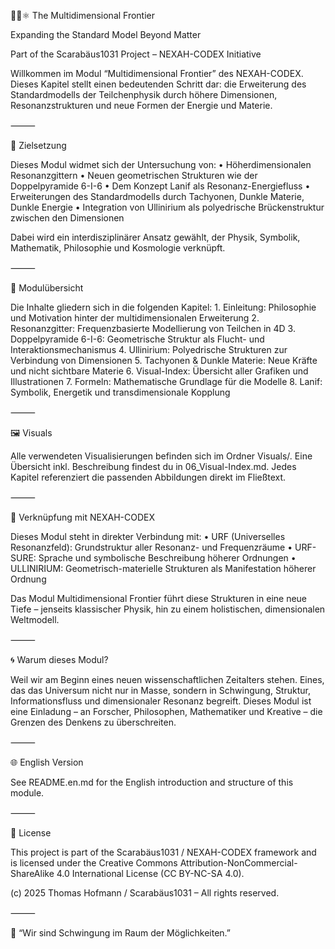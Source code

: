 🌌🔬⚛️ The Multidimensional Frontier

Expanding the Standard Model Beyond Matter

Part of the Scarabäus1031 Project – NEXAH-CODEX Initiative

Willkommen im Modul “Multidimensional Frontier” des NEXAH-CODEX. Dieses Kapitel stellt einen bedeutenden Schritt dar: die Erweiterung des Standardmodells der Teilchenphysik durch höhere Dimensionen, Resonanzstrukturen und neue Formen der Energie und Materie.

⸻

🧭 Zielsetzung

Dieses Modul widmet sich der Untersuchung von:
	•	Höherdimensionalen Resonanzgittern
	•	Neuen geometrischen Strukturen wie der Doppelpyramide 6-I-6
	•	Dem Konzept Lanif als Resonanz-Energiefluss
	•	Erweiterungen des Standardmodells durch Tachyonen, Dunkle Materie, Dunkle Energie
	•	Integration von Ullinirium als polyedrische Brückenstruktur zwischen den Dimensionen

Dabei wird ein interdisziplinärer Ansatz gewählt, der Physik, Symbolik, Mathematik, Philosophie und Kosmologie verknüpft.

⸻

🧩 Modulübersicht

Die Inhalte gliedern sich in die folgenden Kapitel:
	1.	Einleitung: Philosophie und Motivation hinter der multidimensionalen Erweiterung
	2.	Resonanzgitter: Frequenzbasierte Modellierung von Teilchen in 4D
	3.	Doppelpyramide 6-I-6: Geometrische Struktur als Flucht- und Interaktionsmechanismus
	4.	Ullinirium: Polyedrische Strukturen zur Verbindung von Dimensionen
	5.	Tachyonen & Dunkle Materie: Neue Kräfte und nicht sichtbare Materie
	6.	Visual-Index: Übersicht aller Grafiken und Illustrationen
	7.	Formeln: Mathematische Grundlage für die Modelle
	8.	Lanif: Symbolik, Energetik und transdimensionale Kopplung

⸻

🖼️ Visuals

Alle verwendeten Visualisierungen befinden sich im Ordner Visuals/. Eine Übersicht inkl. Beschreibung findest du in 06_Visual-Index.md. Jedes Kapitel referenziert die passenden Abbildungen direkt im Fließtext.

⸻

📎 Verknüpfung mit NEXAH-CODEX

Dieses Modul steht in direkter Verbindung mit:
	•	URF (Universelles Resonanzfeld): Grundstruktur aller Resonanz- und Frequenzräume
	•	URF-SURE: Sprache und symbolische Beschreibung höherer Ordnungen
	•	ULLINIRIUM: Geometrisch-materielle Strukturen als Manifestation höherer Ordnung

Das Modul Multidimensional Frontier führt diese Strukturen in eine neue Tiefe – jenseits klassischer Physik, hin zu einem holistischen, dimensionalen Weltmodell.

⸻

🌀 Warum dieses Modul?

Weil wir am Beginn eines neuen wissenschaftlichen Zeitalters stehen. Eines, das das Universum nicht nur in Masse, sondern in Schwingung, Struktur, Informationsfluss und dimensionaler Resonanz begreift. Dieses Modul ist eine Einladung – an Forscher, Philosophen, Mathematiker und Kreative – die Grenzen des Denkens zu überschreiten.

⸻

🌐 English Version

See README.en.md for the English introduction and structure of this module.

⸻

📄 License

This project is part of the Scarabäus1031 / NEXAH-CODEX framework and is licensed under the Creative Commons Attribution-NonCommercial-ShareAlike 4.0 International License (CC BY-NC-SA 4.0).

(c) 2025 Thomas Hofmann / Scarabäus1031 – All rights reserved.

⸻

🧬 “Wir sind Schwingung im Raum der Möglichkeiten.”
